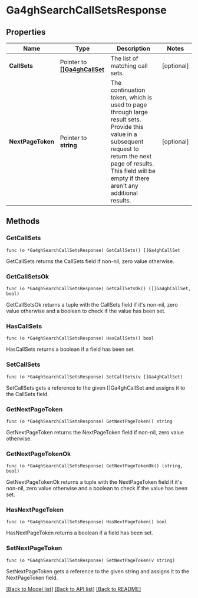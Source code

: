 # Ga4ghSearchCallSetsResponse

## Properties

Name | Type | Description | Notes
------------ | ------------- | ------------- | -------------
**CallSets** | Pointer to [**[]Ga4ghCallSet**](ga4ghCallSet.md) | The list of matching call sets. | [optional] 
**NextPageToken** | Pointer to **string** | The continuation token, which is used to page through large result sets. Provide this value in a subsequent request to return the next page of results. This field will be empty if there aren&#39;t any additional results. | [optional] 

## Methods

### GetCallSets

`func (o *Ga4ghSearchCallSetsResponse) GetCallSets() []Ga4ghCallSet`

GetCallSets returns the CallSets field if non-nil, zero value otherwise.

### GetCallSetsOk

`func (o *Ga4ghSearchCallSetsResponse) GetCallSetsOk() ([]Ga4ghCallSet, bool)`

GetCallSetsOk returns a tuple with the CallSets field if it's non-nil, zero value otherwise
and a boolean to check if the value has been set.

### HasCallSets

`func (o *Ga4ghSearchCallSetsResponse) HasCallSets() bool`

HasCallSets returns a boolean if a field has been set.

### SetCallSets

`func (o *Ga4ghSearchCallSetsResponse) SetCallSets(v []Ga4ghCallSet)`

SetCallSets gets a reference to the given []Ga4ghCallSet and assigns it to the CallSets field.

### GetNextPageToken

`func (o *Ga4ghSearchCallSetsResponse) GetNextPageToken() string`

GetNextPageToken returns the NextPageToken field if non-nil, zero value otherwise.

### GetNextPageTokenOk

`func (o *Ga4ghSearchCallSetsResponse) GetNextPageTokenOk() (string, bool)`

GetNextPageTokenOk returns a tuple with the NextPageToken field if it's non-nil, zero value otherwise
and a boolean to check if the value has been set.

### HasNextPageToken

`func (o *Ga4ghSearchCallSetsResponse) HasNextPageToken() bool`

HasNextPageToken returns a boolean if a field has been set.

### SetNextPageToken

`func (o *Ga4ghSearchCallSetsResponse) SetNextPageToken(v string)`

SetNextPageToken gets a reference to the given string and assigns it to the NextPageToken field.


[[Back to Model list]](../README.md#documentation-for-models) [[Back to API list]](../README.md#documentation-for-api-endpoints) [[Back to README]](../README.md)


